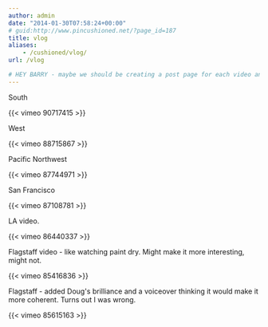 ```yaml
---
author: admin
date: "2014-01-30T07:58:24+00:00"
# guid:http://www.pincushioned.net/?page_id=187
title: vlog
aliases:
    - /cushioned/vlog/
url: /vlog

# HEY BARRY - maybe we should be creating a post page for each video and change this page to be a category or tag page that shows all the videos - so it updates as new ones are added as posts
---
```

South

{{< vimeo 90717415 >}}

West

{{< vimeo 88715867 >}}

Pacific Northwest

{{< vimeo 87744971 >}}

San Francisco

{{< vimeo 87108781 >}}

LA video.

{{< vimeo 86440337 >}}

Flagstaff video - like watching paint dry. Might make it more interesting, might not.

{{< vimeo 85416836 >}}

Flagstaff - added Doug's brilliance and a voiceover thinking it would make it more coherent. Turns out I was wrong.

{{< vimeo 85615163 >}}
